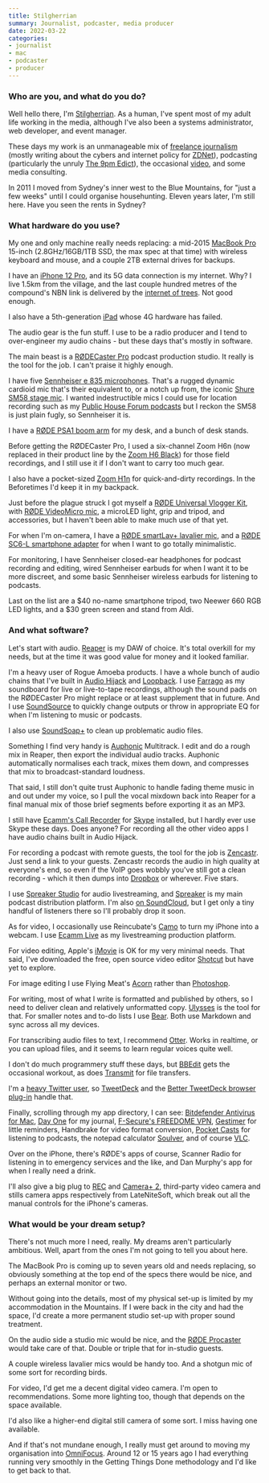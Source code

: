 ```yaml
---
title: Stilgherrian
summary: Journalist, podcaster, media producer
date: 2022-03-22
categories:
- journalist
- mac
- podcaster
- producer
---
```


### Who are you, and what do you do?

Well hello there, I'm [Stilgherrian](https://stilgherrian.com/ "Stilgherrian's website."). As a human, I've spent most of my adult life working in the media, although I've also been a systems administrator, web developer, and event manager.

These days my work is an unmanageable mix of [freelance journalism](https://authory.com/Stilgherrian "Stilgherrian's journalism articles.") (mostly writing about the cybers and internet policy for [ZDNet](https://authory.com/Stilgherrian "Stilgherrian's posts on ZDNet.")), podcasting (particularly the unruly [The 9pm Edict](https://stilgherrian.com/category/edict/ "Stilgherrian's news podcast.")), the occasional [video](https://www.youtube.com/c/stilgherrian "Stilgherrian's YouTube account."), and some media consulting.

In 2011 I moved from Sydney's inner west to the Blue Mountains, for "just a few weeks" until I could organise househunting. Eleven years later, I'm still here. Have you seen the rents in Sydney?

### What hardware do you use?

My one and only machine really needs replacing: a mid-2015 [MacBook Pro][macbook-pro] 15-inch (2.8GHz/16GB/1TB SSD, the max spec at that time) with wireless keyboard and mouse, and a couple 2TB external drives for backups.

I have an [iPhone 12 Pro][iphone-12-pro], and its 5G data connection is my internet. Why? I live 1.5km from the village, and the last couple hundred metres of the compound's NBN link is delivered by the [internet of trees](https://twitter.com/stilgherrian/status/1041878516650799104 "Stilgherrian's tweet about the NBN cabling near him."). Not good enough.

I also have a 5th-generation [iPad][] whose 4G hardware has failed.

The audio gear is the fun stuff. I use to be a radio producer and I tend to over-engineer my audio chains - but these days that's mostly in software.

The main beast is a [RØDECaster Pro][rodecaster-pro] podcast production studio. It really is the tool for the job. I can't praise it highly enough.

I have five [Sennheiser e 835 microphones][e-835]. That's a rugged dynamic cardioid mic that's their equivalent to, or a notch up from, the iconic [Shure SM58 stage mic][sm58]. I wanted indestructible mics I could use for location recording such as my [Public House Forum podcasts](https://stilgherrian.com/tag/public-house-forum/ "Stilgherrian's podcast.") but I reckon the SM58 is just plain fugly, so Sennheiser it is.

I have a [RØDE PSA1 boom arm][psa1] for my desk, and a bunch of desk stands.

Before getting the RØDECaster Pro, I used a six-channel Zoom H6n (now replaced in their product line by the [Zoom H6 Black][h6]) for those field recordings, and I still use it if I don't want to carry too much gear.

I also have a pocket-sized [Zoom H1n][h1n] for quick-and-dirty recordings. In the Beforetimes I'd keep it in my backpack.

Just before the plague struck I got myself a [RØDE Universal Vlogger Kit][vlogger-kit-universal], with [RØDE VideoMicro mic][videomicro], a microLED light, grip and tripod, and accessories, but I haven't been able to make much use of that yet.

For when I'm on-camera, I have a [RØDE smartLav+ lavalier mic][smartlav-plus], and a [RØDE SC6-L smartphone adapter][sc6-l] for when I want to go totally minimalistic.

For monitoring, I have Sennheiser closed-ear headphones for podcast recording and editing, wired Sennheiser earbuds for when I want it to be more discreet, and some basic Sennheiser wireless earbuds for listening to podcasts.

Last on the list are a $40 no-name smartphone tripod, two Neewer 660 RGB LED lights, and a $30 green screen and stand from Aldi.

### And what software?

Let's start with audio. [Reaper][] is my DAW of choice. It's total overkill for my needs, but at the time it was good value for money and it looked familiar.

I'm a heavy user of Rogue Amoeba products. I have a whole bunch of audio chains that I've built in [Audio Hijack][audio-hijack] and [Loopback][]. I use [Farrago][] as my soundboard for live or live-to-tape recordings, although the sound pads on the RØDECaster Pro might replace or at least supplement that in future. And I use [SoundSource][] to quickly change outputs or throw in appropriate EQ for when I'm listening to music or podcasts.

I also use [SoundSoap+][soundsoap-plus] to clean up problematic audio files.

Something I find very handy is [Auphonic][] Multitrack. I edit and do a rough mix in Reaper, then export the individual audio tracks. Auphonic automatically normalises each track, mixes them down, and compresses that mix to broadcast-standard loudness.

That said, I still don't quite trust Auphonic to handle fading theme music in and out under my voice, so I pull the vocal mixdown back into Reaper for a final manual mix of those brief segments before exporting it as an MP3.

I still have [Ecamm's Call Recorder][call-recorder] for [Skype][] installed, but I hardly ever use Skype these days. Does anyone? For recording all the other video apps I have audio chains built in Audio Hijack.

For recording a podcast with remote guests, the tool for the job is [Zencastr][]. Just send a link to your guests. Zencastr records the audio in high quality at everyone's end, so even if the VoIP goes wobbly you've still got a clean recording - which it then dumps into [Dropbox][] or wherever. Five stars.

I use [Spreaker Studio][spreaker-studio] for audio livestreaming, and [Spreaker][] is my main podcast distribution platform. I'm also [on SoundCloud](https://soundcloud.com/skankmedia "Stilgherrian's SoundCloud account."), but I get only a tiny handful of listeners there so I'll probably drop it soon.

As for video, I occasionally use Reincubate's [Camo][] to turn my iPhone into a webcam. I use [Ecamm Live][ecamm-live] as my livestreaming production platform.

For video editing, Apple's [iMovie][] is OK for my very minimal needs. That said, I've downloaded the free, open source video editor [Shotcut][] but have yet to explore.

For image editing I use Flying Meat's [Acorn][] rather than [Photoshop][].

For writing, most of what I write is formatted and published by others, so I need to deliver clean and relatively unformatted copy. [Ulysses][] is the tool for that. For smaller notes and to-do lists I use [Bear][]. Both use Markdown and sync across all my devices.

For transcribing audio files to text, I recommend [Otter][]. Works in realtime, or you can upload files, and it seems to learn regular voices quite well.

I don't do much programmery stuff these days, but [BBEdit][] gets the occasional workout, as does [Transmit][] for file transfers.

I'm a [heavy Twitter user](https://twitter.com/stilgherrian "Stilgherrian's Twitter account."), so [TweetDeck][] and the [Better TweetDeck browser plug-in][better-tweetdeck] handle that. 

Finally, scrolling through my app directory, I can see: [Bitdefender Antivirus for Mac][bitdefender-antivirus-for-mac], [Day One][day-one] for my journal, [F-Secure's FREEDOME VPN][freedome-vpn], [Gestimer][] for little reminders, Handbrake for video format conversion, [Pocket Casts][pocket-casts] for listening to podcasts, the notepad calculator [Soulver][], and of course [VLC][].

Over on the iPhone, there's RØDE's apps of course, Scanner Radio for listening in to emergency services and the like, and Dan Murphy's app for when I really need a drink. 

I'll also give a big plug to [REC][rec-ios] and [Camera+ 2][camera-plus-ios], third-party video camera and stills camera apps respectively from LateNiteSoft, which break out all the manual controls for the iPhone's cameras.

### What would be your dream setup?

There's not much more I need, really. My dreams aren't particularly ambitious. Well, apart from the ones I'm not going to tell you about here.

The MacBook Pro is coming up to seven years old and needs replacing, so obviously something at the top end of the specs there would be nice, and perhaps an external monitor or two.

Without going into the details, most of my physical set-up is limited by my accommodation in the Mountains. If I were back in the city and had the space, I'd create a more permanent studio set-up with proper sound treatment.

On the audio side a studio mic would be nice, and the [RØDE Procaster][procaster] would take care of that. Double or triple that for in-studio guests.

A couple wireless lavalier mics would be handy too. And a shotgun mic of some sort for recording birds.

For video, I'd get me a decent digital video camera. I'm open to recommendations. Some more lighting too, though that depends on the space available.

I'd also like a higher-end digital still camera of some sort. I miss having one available.

And if that's not mundane enough, I really must get around to moving my organisation into [OmniFocus][]. Around 12 or 15 years ago I had everything running very smoothly in the Getting Things Done methodology and I'd like to get back to that.

[acorn]: https://flyingmeat.com/acorn/ "An image editor for the Mac."
[audio-hijack]: https://www.rogueamoeba.com/audiohijack/ "Software for recording any audio source on a Mac."
[auphonic]: https://auphonic.com/ "A service for analysing and optimising audio."
[bbedit]: http://www.barebones.com/products/bbedit/ "A text editor for the Mac."
[bear]: https://bear.app/ "A note taking application for macOS."
[better-tweetdeck]: https://better.tw/ "A browser extension for improving TweetDeck."
[bitdefender-antivirus-for-mac]: http://web.archive.org/web/20230731204447/https://www.bitdefender.com/solutions/antivirus-for-mac.html "Antivirus software."
[call-recorder]: https://www.ecamm.com/mac/callrecorder/ "Software for recording Skype conversations."
[camera-plus-ios]: https://camera.plus/ "A pro photo app for the iPhone."
[camo]: https://reincubate.com/camo/ "Software for using your phone as a web cam."
[day-one]: https://apps.apple.com/us/app/day-one/id422304217 "Personal journal software."
[dropbox]: https://www.dropbox.com/ "Online syncing and storage."
[e-835]: https://en-us.sennheiser.com/live-performance-microphone-vocal-stage-e-835 "A microphone."
[ecamm-live]: https://www.ecamm.com/mac/ecammlive/ "Streaming production software."
[farrago]: https://rogueamoeba.com/farrago/ "Mac soundboard software."
[freedome-vpn]: http://web.archive.org/web/20230803065922/https://www.f-secure.com/en/vpn "A VPN service."
[gestimer]: https://maddin.io/gestimer/ "A reminder app for the Mac."
[h1n]: https://zoomcorp.com/en/us/handheld-recorders/handheld-recorders/h1n-handy-recorder/ "A portable audio recorder."
[h6]: https://zoomcorp.com/en/us/handheld-recorders/handheld-recorders/h6-audio-recorder/ "A portable six-track recorder."
[imovie]: https://www.apple.com/imovie/ "A Mac OS X video editor, included in iLife."
[ipad]: https://www.apple.com/ipad/ "A tablet device."
[iphone-12-pro]: https://en.wikipedia.org/wiki/IPhone_12_Pro "A 6.06 inch iOS smartphone."
[loopback]: https://rogueamoeba.com/loopback/ "Mac software for routing audio between apps."
[macbook-pro]: https://www.apple.com/macbook-pro/ "A laptop."
[omnifocus]: https://www.omnigroup.com/omnifocus/ "Task management software for the Mac."
[otter]: https://otter.ai "A transcribing service."
[photoshop]: https://www.adobe.com/products/photoshop.html "A bitmap image editor."
[pocket-casts]: http://web.archive.org/web/20230513180147/https://play.pocketcasts.com/ "A web-based podcast player."
[procaster]: http://web.archive.org/web/20220130231532/https://rode.com/microphones/procaster "A dynamic microphone."
[psa1]: http://web.archive.org/web/20210227150054/https://rode.com/accessories/psa1 "A microphone boom."
[reaper]: https://www.reaper.fm/ "A software digital audio workstation."
[rec-ios]: https://recvideo.app/ "A video recording app."
[rodecaster-pro]: https://rode.com/en/interfaces-and-mixers/rodecaster-pro "A podcast production studio."
[sc6-l]: https://rode.com/en/accessories/sc6-l "A microphone adapter for Apple devices."
[shotcut]: https://en.wikipedia.org/wiki/Shotcut "Video editing software."
[skype]: https://www.skype.com/en/ "Voice and video chat software."
[sm58]: http://web.archive.org/web/20190411150950/https://www.shure.com/americas/products/microphones/sm/sm58-vocal-microphone "A vocal microphone."
[smartlav-plus]: https://rode.com/en/microphones/smartlav-plus "A lavalier microphone for smartphones."
[soulver]: http://web.archive.org/web/20210803200243/https://www.acqualia.com/soulver/ "A Mac application that's a cross between a spreadsheet and a calculator."
[soundsoap-plus]: https://www.antarestech.com/products/vocal-effects/soundsoap "Software for correcting audio file issues."
[soundsource]: https://rogueamoeba.com/soundsource/ "Audio control software for macOS."
[spreaker-studio]: https://www.spreaker.com/podcast-recording-software "Podcasting software."
[spreaker]: https://www.spreaker.com/ "A podcast hosting and distribution service."
[transmit]: https://panic.com/transmit/ "An FTP/SFTP client for the Mac."
[tweetdeck]: https://about.twitter.com/en/products/tweetdeck "A multi-column Twitter client."
[ulysses]: http://web.archive.org/web/20180624003752/https://ulyssesapp.com/ "A writing/text editor for the Mac."
[videomicro]: http://web.archive.org/web/20220301105738/https://www.rode.com/microphones/videomicro "A small microphone for digital cameras."
[vlc]: http://www.videolan.org/vlc/ "An open-source media player."
[vlogger-kit-universal]: https://rode.com/en/microphones/vlogger-kit-universal "A filmmaker's kit for mobile phones."
[zencastr]: https://zencastr.com/ "A service for recording audio."
